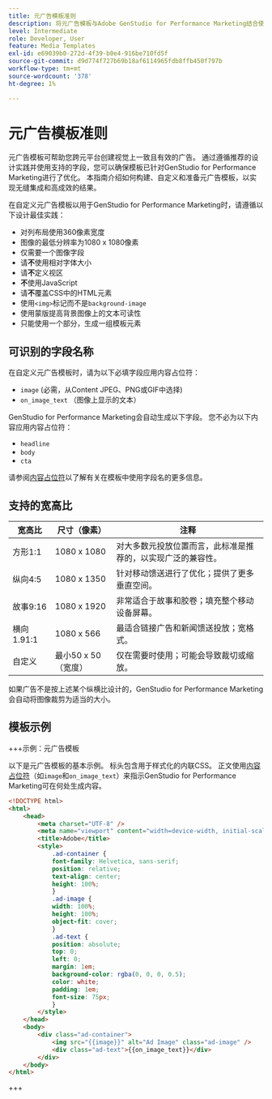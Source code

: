 ```yaml
---
title: 元广告模板准则
description: 将元广告模板与Adobe GenStudio for Performance Marketing结合使用时，请遵循最佳实践。
level: Intermediate
role: Developer, User
feature: Media Templates
exl-id: e69039b0-272d-4f39-b0e4-916be710fd5f
source-git-commit: d9d774f727b69b18af6114965fdb8ffb450f797b
workflow-type: tm+mt
source-wordcount: '378'
ht-degree: 1%

---
```


# 元广告模板准则

元广告模板可帮助您跨元平台创建视觉上一致且有效的广告。 通过遵循推荐的设计实践并使用支持的字段，您可以确保模板已针对GenStudio for Performance Marketing进行了优化。 本指南介绍如何构建、自定义和准备元广告模板，以实现无缝集成和高成效的结果。

在自定义元广告模板以用于GenStudio for Performance Marketing时，请遵循以下设计最佳实践：

- 对列布局使用360像素宽度
- 图像的最低分辨率为1080 x 1080像素
- 仅需要一个图像字段
- 请&#x200B;**不**&#x200B;使用相对字体大小
- 请&#x200B;**不**&#x200B;定义视区
- **不**&#x200B;使用JavaScript
- 请&#x200B;**不**&#x200B;覆盖CSS中的HTML元素
- 使用`<img>`标记而不是`background-image`
- 使用蒙版提高背景图像上的文本可读性
- 只能使用一个部分，生成一组模板元素

## 可识别的字段名称

在自定义元广告模板时，请为以下必填字段应用内容占位符：

- `image` (必需，从Content JPEG、PNG或GIF中选择)
- `on_image_text` （图像上显示的文本）

GenStudio for Performance Marketing会自动生成以下字段。 您不必为以下内容应用内容占位符：

- `headline`
- `body`
- `cta`

请参阅[内容占位符](/help/user-guide/content/customize-template.md#content-placeholders)以了解有关在模板中使用字段名的更多信息。

## 支持的宽高比

| 宽高比 | 尺寸（像素） | 注释 |
|------------------|----------------------------|-----------------------------------------------------------------------|
| 方形1:1 | 1080 x 1080 | 对大多数元投放位置而言，此标准是推荐的，以实现广泛的兼容性。 |
| 纵向4:5 | 1080 x 1350 | 针对移动馈送进行了优化；提供了更多垂直空间。 |
| 故事9:16 | 1080 x 1920 | 非常适合于故事和胶卷；填充整个移动设备屏幕。 |
| 横向1.91:1 | 1080 x 566 | 最适合链接广告和新闻馈送投放；宽格式。 |
| 自定义 | 最小50 x 50（宽度） | 仅在需要时使用；可能会导致裁切或缩放。 |

如果广告不是按上述某个纵横比设计的，GenStudio for Performance Marketing会自动将图像裁剪为适当的大小。

## 模板示例

+++示例：元广告模板

<!-- Does this need to be a precise size? -->

以下是元广告模板的基本示例。 标头包含用于样式化的内联CSS。 正文使用[内容占位符](#content-placeholders)（如`image`和`on_image_text`）来指示GenStudio for Performance Marketing可在何处生成内容。

```html {line-numbers="true" highlight="33"}
<!DOCTYPE html>
<html>
    <head>
        <meta charset="UTF-8" />
        <meta name="viewport" content="width=device-width, initial-scale=1.0" />
        <title>Adobe</title>
        <style>
            .ad-container {
            font-family: Helvetica, sans-serif;
            position: relative;
            text-align: center;
            height: 100%;
            }
            .ad-image {
            width: 100%;
            height: 100%;
            object-fit: cover;
            }
            .ad-text {
            position: absolute;
            top: 0;
            left: 0;
            margin: 1em;
            background-color: rgba(0, 0, 0, 0.5);
            color: white;
            padding: 1em;
            font-size: 75px;
            }
        </style>
    </head>
    <body>
        <div class="ad-container">
            <img src="{{image}}" alt="Ad Image" class="ad-image" />
            <div class="ad-text">{{on_image_text}}</div>
        </div>
    </body>
</html>
```

+++
